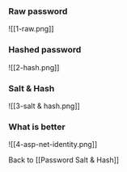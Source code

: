 ### Raw password
![[1-raw.png]]

### Hashed password
![[2-hash.png]]

### Salt & Hash
![[3-salt & hash.png]]

### What is better
![[4-asp-net-identity.png]]

Back to [[Password Salt & Hash]]